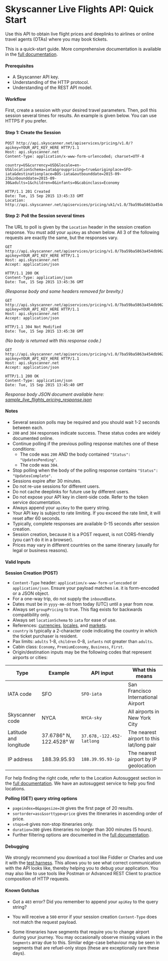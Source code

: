 # Skyscanner Live Flights API: Quick Start

Use this API to obtain live flight prices and deeplinks to airlines or online travel agents (OTAs) where you may book tickets.

This is a quick-start guide. More comprehensive documentation is available in the [full documentation].

#### Prerequisites

* A Skyscanner API key.
* Understanding of the HTTP protocol.
* Understanding of the REST API model.

#### Workflow

First, create a session with your desired travel parameters. Then, poll this session several times for results. An example is given below. You can use HTTPS if you prefer.

#### Step 1: Create the Session

``` http
POST http://api.skyscanner.net/apiservices/pricing/v1.0/?apikey=YOUR_API_KEY_HERE HTTP/1.1
Host: api.skyscanner.net
Content-Type: application/x-www-form-urlencoded; charset=UTF-8

country=US&currency=USD&locale=en-US&locationSchema=iata&grouppricing=true&originplace=SFO-iata&destinationplace=BOS-iata&outbounddate=2015-09-23&inbounddate=2015-09-30&adults=1&children=0&infants=0&cabinclass=Economy
```

``` http
HTTP/1.1 201 Created
Date: Tue, 15 Sep 2015 13:45:33 GMT
Location: http://api.skyscanner.net/apiservices/pricing/uk1/v1.0/7ba59ba5863a454db96229ecb2bafe7c_ecilpojl_54BB3A9DB131D06736C557B8F95996A6
```

#### Step 2: Poll the Session several times

The URL to poll is given by the `Location` header in the session creation response. You must add your `apiKey` as shown below. All 3 of the following requests are exactly the same, but the responses vary.

``` http
GET http://api.skyscanner.net/apiservices/pricing/v1.0/7ba59ba5863a454db96229ecb2bafe7c_ecilpojl_54BB3A9DB131D06736C557B8F95996A6?apikey=YOUR_API_KEY_HERE HTTP/1.1
Host: api.skyscanner.net
Accept: application/json
```

``` http
HTTP/1.1 200 OK
Content-Type: application/json
Date: Tue, 15 Sep 2015 13:45:36 GMT
```
_(Response body and some headers removed for brevity.)_

``` http
GET http://api.skyscanner.net/apiservices/pricing/v1.0/7ba59ba5863a454db96229ecb2bafe7c_ecilpojl_54BB3A9DB131D06736C557B8F95996A6?apikey=YOUR_API_KEY_HERE HTTP/1.1
Host: api.skyscanner.net
Accept: application/json
```

``` http
HTTP/1.1 304 Not Modified
Date: Tue, 15 Sep 2015 13:45:38 GMT
```
_(No body is returned with this response code.)_

``` http
GET http://api.skyscanner.net/apiservices/pricing/v1.0/7ba59ba5863a454db96229ecb2bafe7c_ecilpojl_54BB3A9DB131D06736C557B8F95996A6?apikey=YOUR_API_KEY_HERE HTTP/1.1
Host: api.skyscanner.net
Accept: application/json
```

``` http
HTTP/1.1 200 OK
Content-Type: application/json
Date: Tue, 15 Sep 2015 13:45:40 GMT
```
_Response body JSON document available here: [sample_live_flights_pricing_response.json]_

#### Notes
* Several session polls may be required and you should wait 1-2 seconds between each.
* `200` and `304` responses indicate success. These status codes are widely documented online.
* Continue polling if the previous polling response matches one of these conditions:
  * The code was `200` AND the body contained `"Status": "UpdatesPending"`.
  * The code was `304`.
* Stop polling when the body of the polling response contains `"Status": "UpdatesComplete"`.
* Sessions expire after 30 minutes.
* Do not re-use sessions for different users.
* Do not cache deeplinks for future use by different users.
* Do not expose your API key in client-side code. Refer to the token service documentation.
* Always append your `apiKey` to the query string.
* Your API key is subject to rate limiting. If you exceed the rate limit, it will reset after 60 seconds.
* Typically, complete responses are available 0-15 seconds after session creation.
* Session creation, because it is a POST request, is not CORS-friendly (you can't do it in a browser).
* Prices may vary in different countries on the same itinerary (usually for legal or business reasons).

#### Valid Inputs

**Session Creation (POST)**

* `Content-Type` header: `application/x-www-form-urlencoded` or `application/json`.
	Ensure your payload matches i.e. it is form-encoded or a JSON object.
* For a one-way trip, do not supply the `inboundDate`.
* Dates must be in `yyyy-mm-dd` from today (UTC) until a year from now.
* Always set `groupPricing` to true. This flag exists for backwards compatibility only.
* Always set `locationSchema` to `iata` for ease of use.
* References: [currencies], [locales], and [markets].
* `country` is typically a 2-character code indicating the country in which the ticket purchaser is resident.
* Pax limits: `adults` 1-8, `children` 0-8, `infants` not greater than `adults`.
* Cabin class: `Economy`, `PremiumEconomy`, `Business`, `First`.
* Origin/destination inputs may be the following codes that represent airports or cities:

| Type   |      Example      |  API input | What this means |
|----------|-------------|------|------|
| IATA code |  SFO | `SFO-iata` | San Francisco International Airport |
| Skyscanner code |    NYCA   |   `NYCA-sky` | All airports in New York City |
| Latitude and longitude | 37.6786° N, 122.4528° W |    `37.678,-122.452-latlong` | The nearest airport to this lat/long pair |
| IP address | 188.39.95.93 |    `188.39.95.93-ip` | The nearest airport by IP geolocation |
 
For help finding the right code, refer to the Location Autosuggest section in the [full documentation]. We have an autosuggest service to help you find locations.

**Polling (GET) query string options**

* `pageindex=0&pagesize=20` gives the first page of 20 results.
* `sortorder=asc&sorttype=price` gives the itineraries in ascending order of price.
* `stops=0` gives non-stop itineraries only.
* `duration=300` gives itineraries no longer than 300 minutes (5 hours).
* Further filtering options are documented in the [full documentation].

#### Debugging

We strongly recommend you download a tool like Fiddler or Charles and use it with the [test harness]. This allows you to see what correct communication with the API looks like, thereby helping you to debug your application. You may also like to use tools like Postman or Advanced REST Client to practice composition of HTTP requests.

#### Known Gotchas

* Got a `403` error? Did you remember to append your `apiKey` to the query string?
* You will receive a `500` error if your session creation `Content-Type` does not match the request payload.
* Some itineraries have segments that require you to change airport during your journey. You may occasionally observe missing values in the `Segments` array due to this. Similar edge-case behaviour may be seen in segments that are refuel-only stops (these are exceptionally rare these days).

  [full documentation]: <http://business.skyscanner.net/portal/en-GB/Documentation/ApiOverview>
  [currencies]: <http://business.skyscanner.net/portal/en-GB/Documentation/Currencies>
  [locales]: <http://business.skyscanner.net/portal/en-GB/Documentation/Locales>
  [markets]: <http://business.skyscanner.net/portal/en-GB/Documentation/Markets>
  [test harness]: <http://business.skyscanner.net/portal/en-GB/Documentation/FlightsLivePricingQuickStart>
  [sample_live_flights_pricing_response.json]: <https://raw.githubusercontent.com/Skyscanner/api-documentation/master/live_flights_pricing/sample_live_flights_pricing_response.json>